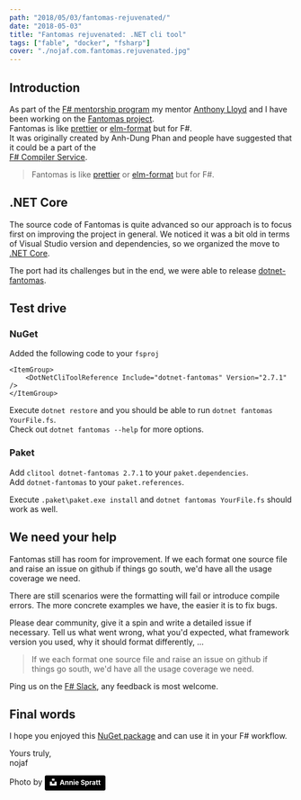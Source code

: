 ```yaml
---
path: "2018/05/03/fantomas-rejuvenated/"
date: "2018-05-03"
title: "Fantomas rejuvenated: .NET cli tool"
tags: ["fable", "docker", "fsharp"]
cover: "./nojaf.com.fantomas.rejuvenated.jpg"
---
```


## Introduction

As part of the [F# mentorship program](https://fsharp.org/mentorship/index.html) my mentor [Anthony Lloyd](http://anthonylloyd.github.io) and I have been working on the [Fantomas project](https://github.com/dungpa/fantomas).  
Fantomas is like [prettier](https://prettier.io) or [elm-format](https://github.com/avh4/elm-format) but for F#.  
It was originally created by Anh-Dung Phan and people have suggested that it could be a part of the  
[F# Compiler Service](https://github.com/Microsoft/visualfsharp/pull/3542).

> Fantomas is like [prettier](https://prettier.io) or [elm-format](https://github.com/avh4/elm-format) but for F#.

## .NET Core

The source code of Fantomas is quite advanced so our approach is to focus first on improving the project in general. We noticed it was a bit old in terms of Visual Studio version and dependencies, so we organized the move to [.NET Core](https://github.com/dungpa/fantomas/pull/236).

The port had its challenges but in the end, we were able to release [dotnet-fantomas](https://www.nuget.org/packages/dotnet-fantomas/).

## Test drive

### NuGet

Added the following code to your `fsproj`

    <ItemGroup>
        <DotNetCliToolReference Include="dotnet-fantomas" Version="2.7.1" />
    </ItemGroup>

Execute `dotnet restore` and you should be able to run `dotnet fantomas YourFile.fs`.  
Check out `dotnet fantomas --help` for more options.

### Paket

Add `clitool dotnet-fantomas 2.7.1` to your `paket.dependencies`.  
Add `dotnet-fantomas` to your `paket.references`.

Execute `.paket\paket.exe install` and `dotnet fantomas YourFile.fs` should work as well.

## We need your help

Fantomas still has room for improvement. If we each format one source file and raise an issue on github if things go south, we'd have all the usage coverage we need.

There are still scenarios were the formatting will fail or introduce compile errors. The more concrete examples we have, the easier it is to fix bugs.

Please dear community, give it a spin and write a detailed issue if necessary. Tell us what went wrong, what you'd expected, what framework version you used, why it should format differently, ...

> If we each format one source file and raise an issue on github if things go south, we'd have all the usage coverage we need.

Ping us on the [F# Slack](https://fsharp.slack.com), any feedback is most welcome.

## Final words

I hope you enjoyed this [NuGet package](https://www.nuget.org/packages/dotnet-fantomas/) and can use it in your F# workflow.

Yours truly,  
nojaf

Photo by <a style="background-color:black;color:white;text-decoration:none;padding:4px 6px;font-family:-apple-system, BlinkMacSystemFont, &quot;San Francisco&quot;, &quot;Helvetica Neue&quot;, Helvetica, Ubuntu, Roboto, Noto, &quot;Segoe UI&quot;, Arial, sans-serif;font-size:12px;font-weight:bold;line-height:1.2;display:inline-block;border-radius:3px" href="https://unsplash.com/@anniespratt?utm_medium=referral&amp;utm_campaign=photographer-credit&amp;utm_content=creditBadge" target="_blank" rel="noopener noreferrer" title="Download free do whatever you want high-resolution photos from Annie Spratt"><span style="display:inline-block;padding:2px 3px"><svg xmlns="http://www.w3.org/2000/svg" style="height:12px;width:auto;position:relative;vertical-align:middle;top:-2px;fill:white" viewBox="0 0 32 32"><title>unsplash-logo</title><path d="M10 9V0h12v9H10zm12 5h10v18H0V14h10v9h12v-9z"></path></svg></span><span style="display:inline-block;padding:2px 3px">Annie Spratt</span></a>
